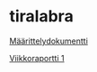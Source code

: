 # tiralabra
[Määrittelydokumentti](https://github.com/ainokuos/tiralabra/blob/main/Dokumentaatio/M%C3%A4%C3%A4rittelydokumentti.md)

[Viikkoraportti 1](https://github.com/ainokuos/tiralabra/blob/main/Dokumentaatio/viikkoraportit/viikkoraportti1.pdf)
